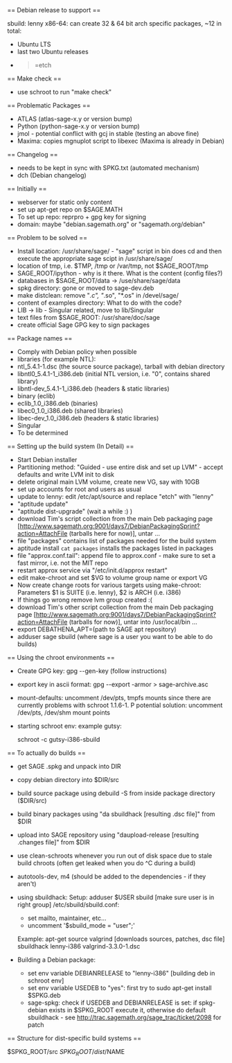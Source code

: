 == Debian release to support ==

sbuild: lenny x86-64: can create 32 & 64 bit arch specific packages, ~12 in total:

 * Ubuntu LTS
 * last two Ubuntu releases
 * >=etch

== Make check ==
 * use schroot to run "make check"

== Problematic Packages ==

 * ATLAS  (atlas-sage-x.y or version bump)
 * Python (python-sage-x.y or version bump)
 * jmol - potential conflict with gcj in stable (testing an above fine)
 * Maxima: copies mgnuplot script to libexec (Maxima is already in Debian)

== Changelog ==

 * needs to be kept in sync with SPKG.txt (automated mechanism)
 * dch (Debian changelog)

== Initially ==
 * webserver for static only content
 * set up apt-get repo on $SAGE.MATH
 * To set up repo: reprpro + gpg key for signing
 * domain: maybe "debian.sagemath.org" or "sagemath.org/debian"

== Problem to be solved ==

 * Install location: /usr/share/sage/ - "sage" script in bin does cd and 
   then execute the appropriate sage scipt in /usr/share/sage/
 * location of tmp, i.e. $TMP, /tmp or /var/tmp, not $SAGE_ROOT/tmp
 * SAGE_ROOT/ipython - why is it there. What is the content (config files?)
 * databases in $SAGE_ROOT/data -> /use/share/sage/data
 * spkg directory: gone or moved to sage-dev.deb
 * make distclean: remove "*.c", "*.so", "*.os" in /devel/sage/
 * content of examples directory: What to do with the code?
 * LIB -> lib - Singular related, move to lib/Singular
 * text files from $SAGE_ROOT: /usr/share/doc/sage
 * create official Sage GPG key to sign packages

== Package names ==
 
 * Comply with Debian policy when possible
 * libraries (for example NTL):
  * ntl_5.4.1-1.dsc (the source source package), tarball with debian directory
  * libntl0_5.4.1-1_i386.deb (initial NTL version, i.e. "0", contains shared library) 
  * libntl-dev_5.4.1-1_i386.deb (headers & static libraries)
 * binary (eclib)
  * eclib_1.0_i386.deb (binaries)
  * libec0_1.0_i386.deb (shared libraries)
  * libec-dev_1.0_i386.deb (headers & static libraries)
 * Singular
  * To be determined

== Setting up the build system (In Detail) ==

 * Start Debian installer
 * Partitioning method: "Guided - use entire disk and set up LVM" - accept defaults and write LVM init to disk
 * delete original main LVM volume, create new VG, say with 10GB
 * set up accounts for root and users as usual
 * update to lenny: edit /etc/apt/source and replace "etch" with "lenny"
 * "aptitude update"
 * "aptitude dist-upgrade" (wait a while :) )
 * download Tim's script collection from the main Deb packaging page [http://www.sagemath.org:9001/days7/DebianPackagingSprint?action=AttachFile (tarballs here for now)], untar ...
 * file "packages" contains list of packages needed for the build system
 * aptitude install `cat packages` installs the packages listed in packages
 * file "approx.conf.tail": append file to approx.conf - make sure to set a fast mirror, i.e. not the MIT repo
 * restart approx service via "/etc/init.d/approx restart"
 * edit make-chroot and set $VG to volume group name or export VG
 * Now create change roots for various targets using make-chroot: Parameters $1 is SUITE (i.e. lenny), $2 is ARCH (i.e. i386)
 * If things go wrong remove lvm group created :(
 * download Tim's other script collection from the main Deb packaging page [http://www.sagemath.org:9001/days7/DebianPackagingSprint?action=AttachFile (tarballs for now)], untar into /usr/local/bin ...
 * export DEBATHENA_APT=(path to SAGE apt repository)
 * adduser sage sbuild (where sage is a user you want to be able to do builds)

== Using the chroot environments ==
 * Create GPG key: gpg --gen-key (follow instructions)
 * export key in ascii format: gpg --export -armor > sage-archive.asc
 * mount-defaults: uncomment /dev/pts, tmpfs mounts since there are currently problems with schroot 1.1.6-1. P potential solution: uncomment  /dev/pts, /dev/shm mount points
 * starting schroot env: example gutsy:
   
    schroot -c gutsy-i386-sbuild

== To actually do builds ==
 * get SAGE .spkg and unpack into DIR
 * copy debian directory into $DIR/src
 * build source package using debuild -S from inside package directory ($DIR/src)
 * build binary packages using "da sbuildhack [resulting .dsc file]" from $DIR
 * upload into SAGE repository using "daupload-release [resulting .changes file]" from $DIR
 * use clean-schroots whenever you run out of disk space due to stale build chroots (often get leaked when you do ^C during a build)


 * autotools-dev, m4 (should be added to the dependencies - if they aren't)

 * using sbuildhack:
   Setup:
    adduser $USER sbuild [make sure user is in right group]
   /etc/sbuild/sbuild.conf:
      * set mailto, maintainer, etc...
      * uncomment '$sbuild_mode = "user";'

   Example:
   apt-get source valgrind [downloads sources, patches, dsc file]
   sbuildhack lenny-i386 valgrind-3.3.0-1.dsc

 * Building a Debian package:
   * set env variable DEBIANRELEASE to "lenny-i386" [building deb in schroot env]
   * set env variable USEDEB to "yes": first try to sudo apt-get install $SPKG.deb
   * sage-spkg: check if USEDEB and DEBIANRELEASE is set: if spkg-debian exists in $SPKG_ROOT execute it, otherwise do default sbuildhack - see http://trac.sagemath.org/sage_trac/ticket/2098 for patch


== Structure for dist-specific build systems ==

 $SPKG_ROOT/src
 $SPKG_ROOT/dist/$NAME
